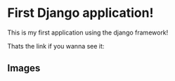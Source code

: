# First Django application!

This is my first application using the django framework!

Thats the link if you wanna see it: 

## Images


